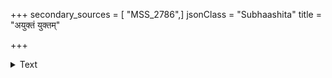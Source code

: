 +++
secondary_sources = [ "MSS_2786",]
jsonClass = "Subhaashita"
title = "अयुक्तं युक्तम्"

+++

<details><summary>Text</summary>

अयुक्तं युक्तं वा यदभिहितमज्ञेन विभुना स्तुयादेतन्नित्यं जडमपि गुरुं तस्य विनुयात्।  
विवत्सुर्नैःस्पृह्यं कथमपि सभायामभिनयेत् स्वकार्यं संतुष्टे क्षितिभृति रहस्येव कथयेत्॥
</details>
